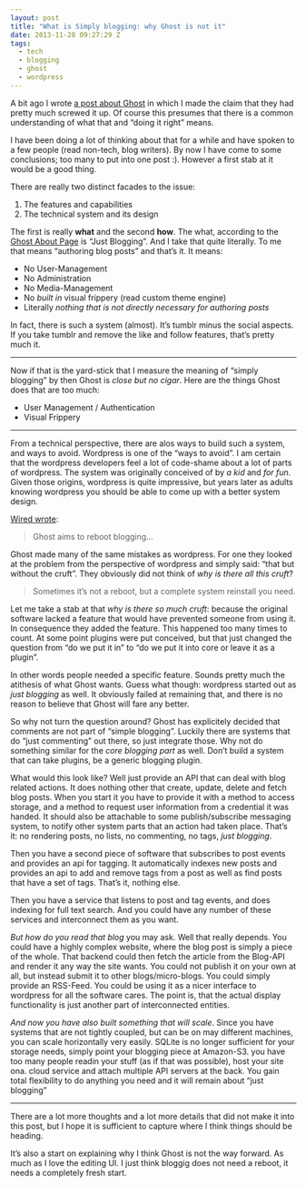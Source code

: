 ```yaml
---
layout: post
title: "What is Simply blogging: why Ghost is not it"
date: 2013-11-28 09:27:29 Z
tags:
  - tech
  - blogging
  - ghost
  - wordpress
---
```

A bit ago I wrote [a post about Ghost](http://pipobscure.com/post/67252014534/ghost-d-o-a-i-hope) in which I made the claim that they had pretty much screwed it up. Of course this presumes that there is a common understanding of what that and “doing it right” means.

I have been doing a lot of thinking about that for a while and have spoken to a few people (read non-tech, blog writers). By now I have come to some conclusions; too many to put into one post :). However a first stab at it would be a good thing.

There are really two distinct facades to the issue:

1.  The features and capabilities
2.  The technical system and its design

The first is really **what** and the second **how**. The what, according to the [Ghost About Page](http://ghost.org/about/) is “Just Blogging”. And I take that quite literally. To me that means “authoring blog posts” and that’s it. It means:

*   No User-Management
*   No Administration
*   No Media-Management
*   No _built in_ visual frippery (read custom theme engine)
*   Literally _nothing that is not directly necessary for authoring posts_

In fact, there is such a system (almost). It’s tumblr minus the social aspects. If you take tumblr and remove the like and follow features, that’s pretty much it.

* * *

Now if that is the yard-stick that I measure the meaning of “simply blogging” by then Ghost is _close but no cigar_. Here are the things Ghost does that are too much:

*   User Management / Authentication
*   Visual Frippery

* * *

From a technical perspective, there are alos ways to build such a system, and ways to avoid. Wordpress is one of the “ways to avoid”. I am certain that the wordpress developers feel a lot of code-shame about a lot of parts of wordpress. The system was originally conceived of by _a kid_ and _for fun_. Given those origins, wordpress is quite impressive, but years later as adults knowing wordpress you should be able to come up with a better system design.

[Wired wrote](http://www.wired.co.uk/news/archive/2013-05/10/ghost):

> Ghost aims to reboot blogging…

Ghost made many of the same mistakes as wordpress. For one they looked at the problem from the perspective of wordpress and simply said: “that but without the cruft”. They obviously did not think of _why is there all this cruft_?

> Sometimes it’s not a reboot, but a complete system reinstall you need.

Let me take a stab at that _why is there so much cruft_: because the original software lacked a feature that would have prevented someone from using it. In consequence they added the feature. This happened too many times to count. At some point plugins were put conceived, but that just changed the question from “do we put it in” to “do we put it into core or leave it as a plugin”.

In other words people needed a specific feature. Sounds pretty much the atithesis of what Ghost wants. Guess what though: wordpress started out as _just blogging_ as well. It obviously failed at remaining that, and there is no reason to believe that Ghost will fare any better.

So why not turn the question around? Ghost has explicitely decided that comments are not part of “simple blogging”. Luckily there are systems that do “just commenting” out there, so just integrate those. Why not do something similar for the _core blogging part_ as well. Don’t build a system that can take plugins, be a generic blogging plugin.

What would this look like? Well just provide an API that can deal with blog related actions. It does nothing other that create, update, delete and fetch blog posts. When you start it you have to provide it with a method to access storage, and a method to request user information from a credential it was handed. It should also be attachable to some publish/subscribe messaging system, to notify other system parts that an action had taken place. That’s it: no rendering posts, no lists, no commenting, no tags, _just blogging_.

Then you have a second piece of software that subscribes to post events and provides an api for tagging. It automatically indexes new posts and provides an api to add and remove tags from a post as well as find posts that have a set of tags. That’s it, nothing else.

Then you have a service that listens to post and tag events, and does indexing for full text search. And you could have any number of these services and interconnect them as you want.

_But how do you read that blog_ you may ask. Well that really depends. You could have a highly complex website, where the blog post is simply a piece of the whole. That backend could then fetch the article from the Blog-API and render it any way the site wants. You could not publish it on your own at all, but instead submit it to other blogs/micro-blogs. You could simply provide an RSS-Feed. You could be using it as a nicer interface to wordpress for all the software cares. The point is, that the actual display functionality is just another part of interconnected entities.

_And now you have also built something that will scale_. Since you have systems that are not tightly coupled, but can be on may different machines, you can scale horizontally very easily. SQLite is no longer sufficient for your storage needs, simply point your blogging piece at Amazon-S3. you have too many people readin your stuff (as if that was possible), host your site ona. cloud service and attach multiple API servers at the back. You gain total flexibility to do anything you need and it will remain about “just blogging”

* * *

There are a lot more thoughts and a lot more details that did not make it into this post, but I hope it is sufficient to capture where I think things should be heading.

It’s also a start on explaining why I think Ghost is not the way forward. As much as I love the editing UI. I just think bloggig does not need a reboot, it needs a completely fresh start.
